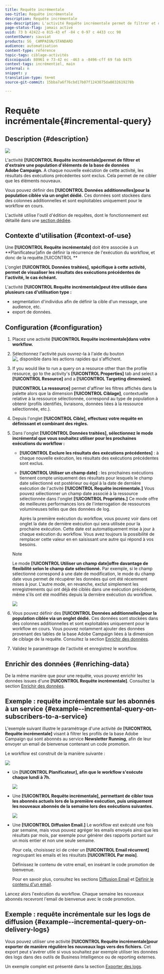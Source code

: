 ```yaml
---
title: Requête incrémentale
seo-title: Requête incrémentale
description: Requête incrémentale
seo-description: L'activité Requête incrémentale permet de filtrer et d'extraire une population d'éléments de la base de données Adobe Campaign.
page-status-flag: jamais activé
uuid: 73 b 42422-e 815-43 ef -84 c 0-97 c 4433 ccc 98
contentOwner: sauviat
products: SG_ CAMPAIGN/STANDARD
audience: automatisation
content-type: référence
topic-tags: ciblage-activités
discoiquuid: 80961 e 73-42 ec -463 a -8496-cff 69 fab 0475
context-tags: incrémentiel, main
internal: n
snippet: y
translation-type: tm+mt
source-git-commit: 15bba7a6f76cbd17b07f1243075da0832619278b

---
```



# Requête incrémentale{#incremental-query}

## Description {#description}

![](assets/incremental.png)

L'activité **[!UICONTROL Requête incrémentale]permet de filtrer et d'extraire une population d'éléments de la base de données Adobe Campaign.** A chaque nouvelle exécution de cette activité, les résultats des exécutions précédentes sont exclus. Cela permet de ne cibler que les éléments nouveaux.

Vous pouvez définir des **[!UICONTROL Données additionnelles]pour la population ciblée via un onglet dédié.** Ces données sont stockées dans des colonnes additionnelles et sont exploitables uniquement pour le workflow en cours.

L'activité utilise l'outil d'édition de requêtes, dont le fonctionnement est détaillé dans une [section dédiée](../../automating/using/editing-queries.md#about-query-editor).

## Contexte d'utilisation {#context-of-use}

Une **[!UICONTROL Requête incrémentale]** doit être associée à un **Planificateur]afin de définir la récurrence de l'exécution du workflow, et donc de la requête.[!UICONTROL **

L'onglet **[!UICONTROL Données traitées], spécifique à cette activité, permet de visualiser les résultats des exécutions précédentes de l'activité, le cas échéant.**

L'activité **[!UICONTROL Requête incrémentale]peut être utilisée dans plusieurs cas d'utilisation type :**

* segmentation d'individus afin de définir la cible d'un message, une audience, etc.
* export de données.

## Configuration {#configuration}

1. Placez une activité **[!UICONTROL Requête incrémentale]dans votre workflow.**
1. Sélectionnez l'activité puis ouvrez-la à l'aide du bouton ![, disponible dans les actions rapides qui s'affichent.](assets/edit_darkgrey-24px.png)
1. If you would like to run a query on a resource other than the profile resource, go to the activity's **[!UICONTROL Properties]** tab and select a **[!UICONTROL Resource]** and a **[!UICONTROL Targeting dimension]**.

   **[!UICONTROL La ressource]** permet d'affiner les filtres affichés dans la palette alors que la dimension **[!UICONTROL Ciblage]**, contextuelle relative à la ressource sélectionnée, correspond au type de population à obtenir (profils identifiés, livraisons, données liées à la ressource sélectionnée, etc.).

1. Depuis l'onglet **[!UICONTROL Cible], effectuez votre requête en définissant et combinant des règles.**
1. Dans l'onglet **[!UICONTROL Données traitées], sélectionnez le mode incrémental que vous souhaitez utiliser pour les prochaines exécutions du workflow :**

   * **[!UICONTROL Exclure les résultats des exécutions précédentes]** : à chaque nouvelle exécution, les résultats des exécutions précédentes sont exclus.
   * **[!UICONTROL Utiliser un champ date]** : les prochaines exécutions tiennent compte uniquement des résultats pour lesquels le champ date sélectionné est postérieur ou égal à la date de dernière exécution de l'activité **[!UICONTROL Requête incrémentale.]** Vous pouvez sélectionner un champ date associé à la ressource sélectionnée dans l'onglet **[!UICONTROL Propriétés.]** Ce mode offre de meilleures performances lors de l'interrogation de ressources volumineuses telles que des données de log.

      Après la première exécution du workflow, vous pouvez voir dans cet onglet la date de dernière exécution qui sera utilisée pour la prochaine exécution. Cette date est automatiquement mise à jour à chaque exécution du workflow. Vous avez toujours la possibilité de remplacer cette valeur en en saisissant une autre qui répond à vos besoins.
   >[!NOTE]
   >
   >Le mode **[!UICONTROL Utiliser un champ date]offre davantage de flexibilité selon le champ date sélectionné.** Par exemple, si le champ sélectionné correspond à une date de modification, le mode du champ date vous permet de récupérer les données qui ont été récemment mises à jour. L'autre mode, en revanche, exclut simplement les enregistrements qui ont déjà été ciblés dans une exécution précédente, même s'ils ont été modifiés depuis la dernière exécution du workflow.

   ![](assets/incremental_query_usedatefield.png)

1. Vous pouvez définir des **[!UICONTROL Données additionnelles]pour la population ciblée via un onglet dédié.** Ces données sont stockées dans des colonnes additionnelles et sont exploitables uniquement pour le workflow en cours. Vous pouvez notamment ajouter des données provenant des tables de la base Adobe Campaign liées à la dimension de ciblage de la requête. Consultez la section [Enrichir des données](../../automating/using/query.md#enriching-data).
1. Validez le paramétrage de l'activité et enregistrez le workflow.

## Enrichir des données {#enriching-data}

De la même manière que pour une requête, vous pouvez enrichir les données issues d'une **[!UICONTROL Requête incrémentale]**. Consultez la section [Enrichir des données](../../automating/using/query.md#enriching-data).

## Exemple : requête incrémentale sur les abonnés à un service {#example--incremental-query-on-subscribers-to-a-service}

L'exemple suivant illustre le paramétrage d'une activité de **[!UICONTROL Requête incrémentale]** visant à filtrer les profils de la base Adobe Campaign qui sont abonnés au service **Newsletter Running**, afin de leur envoyer un email de bienvenue contenant un code promotion.

Le workflow est construit de la manière suivante :

![](assets/incremental_query_example1.png)

* Un **[!UICONTROL Planificateur], afin que le workflow s'exécute chaque lundi à 7h.**

   ![](assets/incremental_query_example2.png)

* Une **[!UICONTROL Requête incrémentale], permettant de cibler tous les abonnés actuels lors de la première exécution, puis uniquement les nouveaux abonnés de la semaine lors des exécutions suivantes.**

   ![](assets/incremental_query_example3.png)

* Une **[!UICONTROL Diffusion Email.]** Le workflow est exécuté une fois par semaine, mais vous pouvez agréger les emails envoyés ainsi que les résultats par mois, par exemple pour générer des rapports portant sur un mois entier et non une seule semaine.

   Pour cela, choisissez ici de créer un **[!UICONTROL Email récurrent]** regroupant les emails et les résultats **[!UICONTROL Par mois]**.

   Définissez le contenu de votre email, en insérant le code promotion de bienvenue.

   Pour en savoir plus, consultez les sections [Diffusion Email](../../automating/using/email-delivery.md) et [Définir le contenu d'un email](../../designing/using/about-personalization.md).

Lancez alors l'exécution du workflow. Chaque semaine les nouveaux abonnés recevront l'email de bienvenue avec le code promotion.

## Exemple : requête incrémentale sur les logs de diffusion {#example--incremental-query-on-delivery-logs}

Vous pouvez utiliser une activité **[!UICONTROL Requête incrémentale]pour exporter de manière régulière les nouveaux logs vers des fichiers.** Cet export peut s'avérer utile si vous souhaitez par exemple utiliser les données des logs dans des outils de Business Intelligence ou de reporting externes.

Un exemple complet est présenté dans la section [Exporter des logs](../../automating/using/exporting-logs.md).
